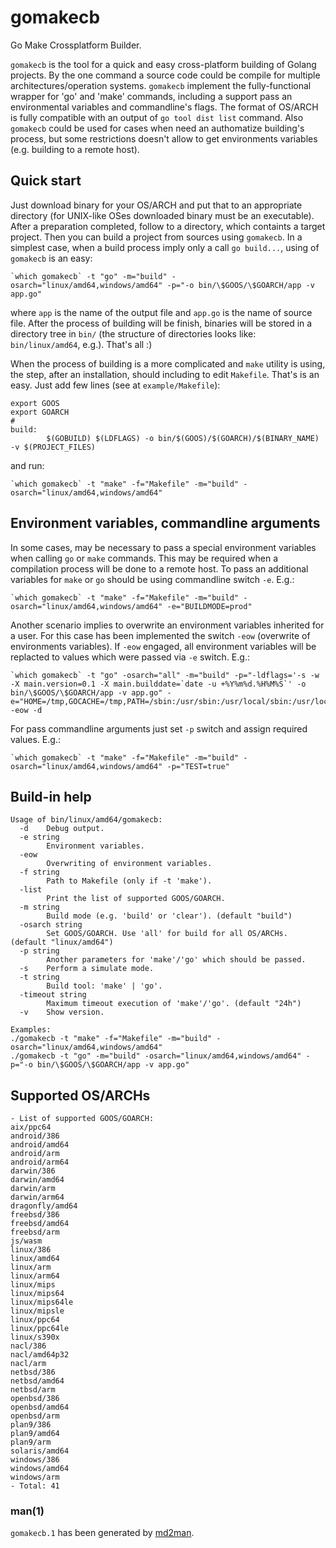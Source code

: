 # gomakecb

Go Make Crossplatform Builder.

`gomakecb` is the tool for a quick and easy cross-platform building of Golang projects. By the one command a source code could be compile for multiple architectures/operation systems. `gomakecb` implement the fully-functional wrapper for 'go' and 'make' commands, including a support pass an environmental variables and commandline's flags. The format of OS/ARCH is fully compatible with an output of `go tool dist list` command.
Also `gomakecb` could be used for cases when need an authomatize building's process, but some restrictions doesn't allow to get environments variables (e.g. building to a remote host).

## Quick start

Just download binary for your OS/ARCH and put that to an appropriate directory (for UNIX-like OSes downloaded binary must be an executable). After a preparation completed, follow to a directory, which containts a target project. Then you can build a project from sources using `gomakecb`.
In a simplest case, when a build process imply only a call `go build...`,  using of `gomakecb` is an easy:

```
`which gomakecb` -t "go" -m="build" -osarch="linux/amd64,windows/amd64" -p="-o bin/\$GOOS/\$GOARCH/app -v app.go"
```

where `app` is the name of the output file and `app.go` is the name of source file. After the process of building will be finish, binaries will be stored in a directory tree in `bin/` (the structure of directories looks like: `bin/linux/amd64`, e.g.).  That's all :)

When the process of building is a more complicated and `make` utility is using, the step, after an installation, should including to edit `Makefile`. That's is an easy. Just add few lines (see at `example/Makefile`):

```
export GOOS
export GOARCH
#
build:
        $(GOBUILD) $(LDFLAGS) -o bin/$(GOOS)/$(GOARCH)/$(BINARY_NAME) -v $(PROJECT_FILES)
``` 

and run:

```
`which gomakecb` -t "make" -f="Makefile" -m="build" -osarch="linux/amd64,windows/amd64"
```

## Environment variables, commandline arguments

In some cases, may be necessary to pass a special environment variables when calling `go` or `make` commands. This may be required when a compilation process will be done to a remote host. To pass an additional variables for `make` or `go` should be using commandline switch `-e`. E.g.:

```
`which gomakecb` -t "make" -f="Makefile" -m="build" -osarch="linux/amd64,windows/amd64" -e="BUILDMODE=prod"
```

Another scenario implies to overwrite an environment variables inherited for a user. For this case has been implemented the switch `-eow` (overwrite of environments variables). If `-eow` engaged, all environment variables will be replacted to values which were passed via `-e` switch. E.g.:


```
`which gomakecb` -t "go" -osarch="all" -m="build" -p="-ldflags='-s -w -X main.version=0.1 -X main.builddate=`date -u +%Y%m%d.%H%M%S`' -o bin/\$GOOS/\$GOARCH/app -v app.go" -e="HOME=/tmp,GOCACHE=/tmp,PATH=/sbin:/usr/sbin:/usr/local/sbin:/usr/local/bin:/usr/bin:/bin:/usr/local/go/bin" -eow -d
```

For pass commandline arguments just set `-p` switch and assign required values. E.g.:

```
`which gomakecb` -t "make" -f="Makefile" -m="build" -osarch="linux/amd64,windows/amd64" -p="TEST=true"
```

## Build-in help

```
Usage of bin/linux/amd64/gomakecb:
  -d    Debug output.
  -e string
        Environment variables.
  -eow
        Overwriting of environment variables.
  -f string
        Path to Makefile (only if -t 'make').
  -list
        Print the list of supported GOOS/GOARCH.
  -m string
        Build mode (e.g. 'build' or 'clear'). (default "build")
  -osarch string
        Set GOOS/GOARCH. Use 'all' for build for all OS/ARCHs. (default "linux/amd64")
  -p string
        Another parameters for 'make'/'go' which should be passed.
  -s    Perform a simulate mode.
  -t string
        Build tool: 'make' | 'go'.
  -timeout string
        Maximum timeout execution of 'make'/'go'. (default "24h")
  -v    Show version.

Examples:
./gomakecb -t "make" -f="Makefile" -m="build" -osarch="linux/amd64,windows/amd64"
./gomakecb -t "go" -m="build" -osarch="linux/amd64,windows/amd64" -p="-o bin/\$GOOS/\$GOARCH/app -v app.go"
```

## Supported OS/ARCHs

```
- List of supported GOOS/GOARCH:
aix/ppc64
android/386
android/amd64
android/arm
android/arm64
darwin/386
darwin/amd64
darwin/arm
darwin/arm64
dragonfly/amd64
freebsd/386
freebsd/amd64
freebsd/arm
js/wasm
linux/386
linux/amd64
linux/arm
linux/arm64
linux/mips
linux/mips64
linux/mips64le
linux/mipsle
linux/ppc64
linux/ppc64le
linux/s390x
nacl/386
nacl/amd64p32
nacl/arm
netbsd/386
netbsd/amd64
netbsd/arm
openbsd/386
openbsd/amd64
openbsd/arm
plan9/386
plan9/amd64
plan9/arm
solaris/amd64
windows/386
windows/amd64
windows/arm
- Total: 41
```

### man(1) 

`gomakecb.1` has been generated by [md2man](https://github.com/sunaku/md2man).
